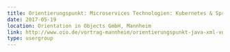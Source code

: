```yaml
---
title: Orientierungspunkt: Microservices Technologien: Kubernetes & Spring Boot
date: 2017-05-19
location: Orientation in Objects GmbH, Mannheim
link: http://www.oio.de/vortrag-mannheim/orientierungspunkt-java-xml-vortrag-kostenlos.htm
type: usergroup
---
```

